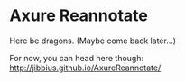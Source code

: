 Axure Reannotate
================
Here be dragons.
(Maybe come back later...)


For now, you can head here though: http://jibbius.github.io/AxureReannotate/